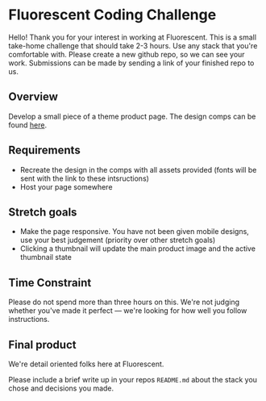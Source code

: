 # Fluorescent Coding Challenge

Hello! Thank you for your interest in working at Fluorescent. This is a small take-home challenge that should take 2-3 hours. Use any stack that you're comfortable with. Please create a new github repo, so we can see your work. Submissions can be made by sending a link of your finished repo to us. 

## Overview

Develop a small piece of a theme product page. The design comps can be found [here](https://www.figma.com/file/FlhgDlLpSEIHWowdftmJlW/Dev-challenge-(Copy)?type=design&node-id=0%3A1&t=3NSfJnjo6SuJiMyv-1).


## Requirements

* Recreate the design in the comps with all assets provided (fonts will be sent with the link to these intsructions)
* Host your page somewhere

## Stretch goals
* Make the page responsive. You have not been given mobile designs, use your best judgement (priority over other stretch goals)
* Clicking a thumbnail will update the main product image and the active thumbnail state

## Time Constraint

Please do not spend more than three hours on this. We're not judging whether you've made it perfect — we're looking for how well you follow instructions.

## Final product

We're detail oriented folks here at Fluorescent. 

Please include a brief write up in your repos `README.md` about the stack you chose and decisions you made. 
